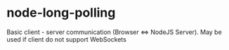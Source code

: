# node-long-polling
Basic client - server communication (Browser <=> NodeJS Server).
May be used if client do not support WebSockets
